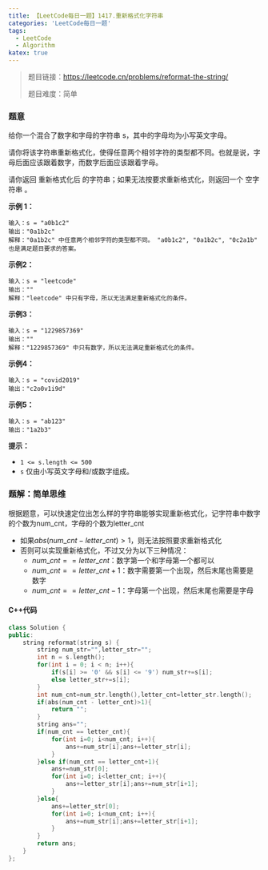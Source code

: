 ```yaml
---
title: 【LeetCode每日一题】1417.重新格式化字符串
categories: 'LeetCode每日一题'
tags: 
  - LeetCode
  - Algorithm
katex: true
---
```

> 题目链接：https://leetcode.cn/problems/reformat-the-string/
>
> 题目难度：简单

### 题意

给你一个混合了数字和字母的字符串 s，其中的字母均为小写英文字母。

请你将该字符串重新格式化，使得任意两个相邻字符的类型都不同。也就是说，字母后面应该跟着数字，而数字后面应该跟着字母。

请你返回 重新格式化后 的字符串；如果无法按要求重新格式化，则返回一个 空字符串 。

**示例 1：**

```
输入：s = "a0b1c2"
输出："0a1b2c"
解释："0a1b2c" 中任意两个相邻字符的类型都不同。 "a0b1c2", "0a1b2c", "0c2a1b" 也是满足题目要求的答案。
```

**示例2：**

```
输入：s = "leetcode"
输出：""
解释："leetcode" 中只有字母，所以无法满足重新格式化的条件。
```

**示例3：**

```
输入：s = "1229857369"
输出：""
解释："1229857369" 中只有数字，所以无法满足重新格式化的条件。
```

**示例4：**

```
输入：s = "covid2019"
输出："c2o0v1i9d"
```

**示例5：**

```
输入：s = "ab123"
输出："1a2b3"
```

**提示：**

- `1 <= s.length <= 500`
- `s` 仅由小写英文字母和/或数字组成。

### 题解：简单思维

根据题意，可以快速定位出怎么样的字符串能够实现重新格式化，记字符串中数字的个数为num_cnt，字母的个数为letter_cnt

- 如果$abs(num\_cnt-letter\_cnt)>1$，则无法按照要求重新格式化
- 否则可以实现重新格式化，不过又分为以下三种情况：
  - $num\_cnt == letter\_cnt$：数字第一个和字母第一个都可以
  - $num\_cnt == letter\_cnt+1$：数字需要第一个出现，然后末尾也需要是数字
  - $num\_cnt == letter\_cnt-1$：字母第一个出现，然后末尾也需要是字母

#### C++代码

```cpp
class Solution {
public:
    string reformat(string s) {
        string num_str="",letter_str="";
        int n = s.length();
        for(int i = 0; i < n; i++){
            if(s[i] >= '0' && s[i] <= '9') num_str+=s[i];
            else letter_str+=s[i];
        }
        int num_cnt=num_str.length(),letter_cnt=letter_str.length();
        if(abs(num_cnt - letter_cnt)>1){
            return "";
        }
        string ans="";
        if(num_cnt == letter_cnt){
            for(int i=0; i<num_cnt; i++){
                ans+=num_str[i];ans+=letter_str[i];
            }
        }else if(num_cnt == letter_cnt+1){
            ans+=num_str[0];
            for(int i=0; i<letter_cnt; i++){
                ans+=letter_str[i];ans+=num_str[i+1];
            }
        }else{
            ans+=letter_str[0];
            for(int i=0; i<num_cnt; i++){
                ans+=num_str[i];ans+=letter_str[i+1];
            }
        }
        return ans;
    }
};
```

